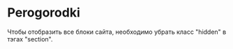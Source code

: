 # Perogorodki

Чтобы отобразить все блоки сайта, необходимо убрать класс "hidden" в тэгах "section".
